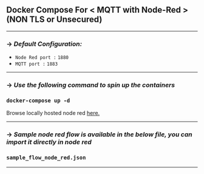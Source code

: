 ## Docker Compose For < MQTT with Node-Red > (NON TLS or Unsecured) 

----------

### -> *Default Configuration:*

- `Node Red port :` `1880`
- `MQTT port :` `1883`
----------

### -> *Use the following command to spin up the containers*

### `docker-compose up -d`

Browse locally hosted node red [here.](http://localhost:1880/)

----------

### -> *Sample node red flow is available in the below file, you can import it directly in node red*

### `sample_flow_node_red.json`

----------
